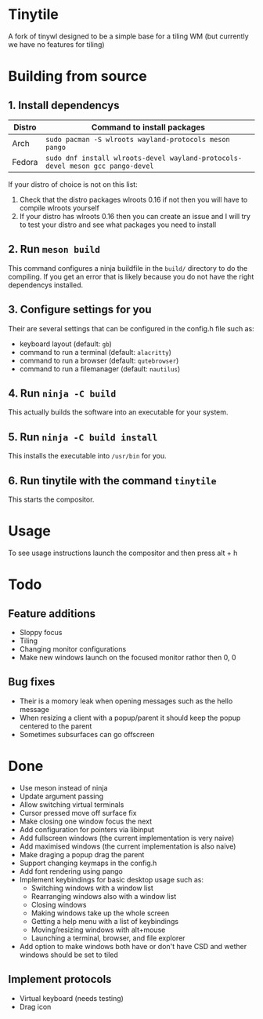 # Tinytile
A fork of tinywl designed to be a simple base for a tiling WM (but currently we have no features for tiling)

# Building from source
## 1. Install dependencys
| Distro | Command to install packages                                                    |
|--------|--------------------------------------------------------------------------------|
| Arch   | `sudo pacman -S wlroots wayland-protocols meson pango`                         |
| Fedora | `sudo dnf install wlroots-devel wayland-protocols-devel meson gcc pango-devel` |
If your distro of choice is not on this list:
 1. Check that the distro packages wlroots 0.16 if not then you will have to compile wlroots yourself
 2. If your distro has wlroots 0.16 then you can create an issue and I will try to test your distro and see what packages you need to install
## 2. Run `meson build`
This command configures a ninja buildfile in the `build/` directory to do the compiling.
If you get an error that is likely because you do not have the right dependencys installed.
## 3. Configure settings for you
Their are several settings that can be configured in the config.h file such as:
 - keyboard layout (default: `gb`)
 - command to run a terminal (default: `alacritty`)
 - command to run a browser (default: `qutebrowser`)
 - command to run a filemanager (default: `nautilus`)
## 4. Run `ninja -C build`
This actually builds the software into an executable for your system.
## 5. Run `ninja -C build install`
This installs the executable into `/usr/bin` for you.
## 6. Run tinytile with the command `tinytile`
This starts the compositor.

# Usage
 To see usage instructions launch the compositor and then press alt + h

# Todo
## Feature additions
 - Sloppy focus
 - Tiling
 - Changing monitor configurations
 - Make new windows launch on the focused monitor rathor then 0, 0
## Bug fixes
 - Their is a momory leak when opening messages such as the hello message
 - When resizing a client with a popup/parent it should keep the popup centered to the parent
 - Sometimes subsurfaces can go offscreen

# Done
 - Use meson instead of ninja
 - Update argument passing
 - Allow switching virtual terminals
 - Cursor pressed move off surface fix
 - Make closing one window focus the next
 - Add configuration for pointers via libinput
 - Add fullscreen windows (the current implementation is very naive)
 - Add maximised windows (the current implementation is also naive)
 - Make draging a popup drag the parent
 - Support changing keymaps in the config.h
 - Add font rendering using pango
 - Implement keybindings for basic desktop usage such as:
    - Switching windows with a window list
    - Rearranging windows also with a window list
    - Closing windows
    - Making windows take up the whole screen
    - Getting a help menu with a list of keybindings
    - Moving/resizing windows with alt+mouse
    - Launching a terminal, browser, and file explorer
 - Add option to make windows both have or don't have CSD and wether windows should be set to tiled
## Implement protocols
 - Virtual keyboard (needs testing)
 - Drag icon
